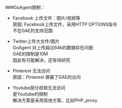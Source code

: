 
###GoAgent限制：  
+ Facebook 上传文件：图片/视频等  
  原因: Facebook上传文件，采用HTTP OPTIONS指令  
  不在GAE的支持范围  

+ Twitter上传大文件/图片  
  GoAgent 对上传超过64k的数据存在问题  
  GAE的限制是10M  
  因此有可能解决，还有待研究  

+ Pinterest 无法访问  
  原因：Pinierest 屏蔽了GAE的访问  

+ Youtube部分视频无法访问  
  是Youtube的限制  
  解决方案是采用其他方案，比如PHP_proxy  